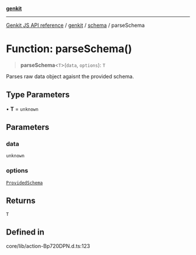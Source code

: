 [**genkit**](../../README.md)

***

[Genkit JS API reference](../../../README.md) / [genkit](../../README.md) / [schema](../README.md) / parseSchema

# Function: parseSchema()

> **parseSchema**\<`T`\>(`data`, `options`): `T`

Parses raw data object agaisnt the provided schema.

## Type Parameters

• **T** = `unknown`

## Parameters

### data

`unknown`

### options

[`ProvidedSchema`](../interfaces/ProvidedSchema.md)

## Returns

`T`

## Defined in

core/lib/action-Bp720DPN.d.ts:123
